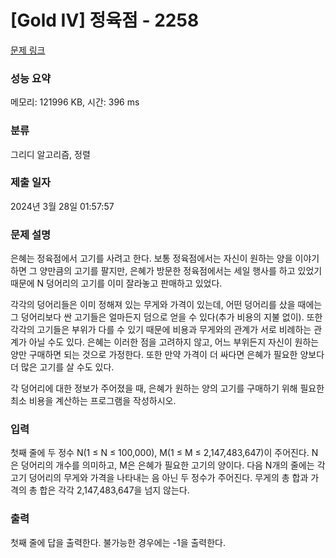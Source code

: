 # [Gold IV] 정육점 - 2258 

[문제 링크](https://www.acmicpc.net/problem/2258) 

### 성능 요약

메모리: 121996 KB, 시간: 396 ms

### 분류

그리디 알고리즘, 정렬

### 제출 일자

2024년 3월 28일 01:57:57

### 문제 설명

<p>은혜는 정육점에서 고기를 사려고 한다. 보통 정육점에서는 자신이 원하는 양을 이야기하면 그 양만큼의 고기를 팔지만, 은혜가 방문한 정육점에서는 세일 행사를 하고 있었기 때문에 N 덩어리의 고기를 이미 잘라놓고 판매하고 있었다.</p>

<p>각각의 덩어리들은 이미 정해져 있는 무게와 가격이 있는데, 어떤 덩어리를 샀을 때에는 그 덩어리보다 싼 고기들은 얼마든지 덤으로 얻을 수 있다(추가 비용의 지불 없이). 또한 각각의 고기들은 부위가 다를 수 있기 때문에 비용과 무게와의 관계가 서로 비례하는 관계가 아닐 수도 있다. 은혜는 이러한 점을 고려하지 않고, 어느 부위든지 자신이 원하는 양만 구매하면 되는 것으로 가정한다. 또한 만약 가격이 더 싸다면 은혜가 필요한 양보다 더 많은 고기를 살 수도 있다.</p>

<p>각 덩어리에 대한 정보가 주어졌을 때, 은혜가 원하는 양의 고기를 구매하기 위해 필요한 최소 비용을 계산하는 프로그램을 작성하시오.</p>

### 입력 

 <p>첫째 줄에 두 정수 N(1 ≤ N ≤ 100,000), M(1 ≤ M ≤ 2,147,483,647)이 주어진다. N은 덩어리의 개수를 의미하고, M은 은혜가 필요한 고기의 양이다. 다음 N개의 줄에는 각 고기 덩어리의 무게와 가격을 나타내는 음 아닌 두 정수가 주어진다. 무게의 총 합과 가격의 총 합은 각각 2,147,483,647을 넘지 않는다.</p>

### 출력 

 <p>첫째 줄에 답을 출력한다. 불가능한 경우에는 -1을 출력한다.</p>


